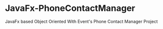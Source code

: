 # JavaFx-PhoneContactManager
JavaFx based Object Oriented With Event's Phone Contact Manager Project
